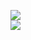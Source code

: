 [![](https://img.shields.io/badge/Made%20With-Github%20Spray-lightgrey.svg?style=for-the-badge&logo=github)](https://github.com/Annihil/github-spray#24625)  
[![](https://i.imgur.com/2DrTn0Z.gif)](https://github.com/Annihil/github-spray)